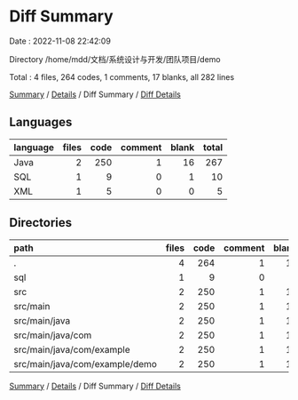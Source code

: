 # Diff Summary

Date : 2022-11-08 22:42:09

Directory /home/mdd/文档/系统设计与开发/团队项目/demo

Total : 4 files,  264 codes, 1 comments, 17 blanks, all 282 lines

[Summary](results.md) / [Details](details.md) / Diff Summary / [Diff Details](diff-details.md)

## Languages
| language | files | code | comment | blank | total |
| :--- | ---: | ---: | ---: | ---: | ---: |
| Java | 2 | 250 | 1 | 16 | 267 |
| SQL | 1 | 9 | 0 | 1 | 10 |
| XML | 1 | 5 | 0 | 0 | 5 |

## Directories
| path | files | code | comment | blank | total |
| :--- | ---: | ---: | ---: | ---: | ---: |
| . | 4 | 264 | 1 | 17 | 282 |
| sql | 1 | 9 | 0 | 1 | 10 |
| src | 2 | 250 | 1 | 16 | 267 |
| src/main | 2 | 250 | 1 | 16 | 267 |
| src/main/java | 2 | 250 | 1 | 16 | 267 |
| src/main/java/com | 2 | 250 | 1 | 16 | 267 |
| src/main/java/com/example | 2 | 250 | 1 | 16 | 267 |
| src/main/java/com/example/demo | 2 | 250 | 1 | 16 | 267 |

[Summary](results.md) / [Details](details.md) / Diff Summary / [Diff Details](diff-details.md)